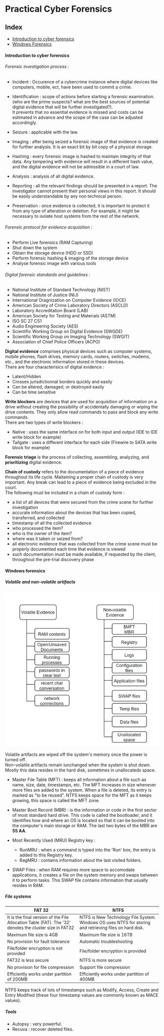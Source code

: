 # Practical Cyber Forensics

## Index 
- [Introduction to cyber forensics](#introduction-to-cyber-forensics)
- [Windows Forensics](#windows-forensics)

#### Introduction to cyber forensics

###### Forensic investigation process :<br>
- Incident : Occurence of a cybercrime instance where digital devices like computers, mobile, ect, have been used to commit a crime.<br>

- Identification : scope of actions before starting a forensic examination. (who are the prime suspects? what are the best sources of potential digital evidence that will be further investigated?).  
It prevents that no essential evidence is missed and costs can be estimated in advance and the scope of the case can be adjusted accordingly.<br>

- Seizure : applicable with the law.<br>

- Imaging : after being seized a forensic image of that evidence is created for further analysis. It is an exact bit by bit copy of a physical storage.<br>

- Hashing : every forensic image is hashed to maintain integrity of that data. Any tampering with evidence will result in a different hash value, and the digital evidence will not be admissible in a court of law.<br>

- Analysis : analysis of all digital evidence.<br>

- Reporting : all the relevant findings should be presented in a report. The investigator cannot present their personal views in this report. It should be easily understandable by any non technical person.<br>

- Preservation : once evidence is collected, it is important to protect it from any type of alteration or deletion. For example, it might be necessary to isolate host systems from the rest of the network.<br>

###### Forensic protocol for evidence acquisition :<br>
- Perform Live forensics (RAM Capturing)
- Shut down the system
- Obtain the storage device (HDD or SSD)
- Perform forensic hashing & imaging of the storage device
- Analyse forensic image with various tools

###### Digital forensic standards and guidelines :<br>
- National Institute of Standard Technology (NIST)
- National Institute of Justice (NIJ)
- International Oragnization on Computer Evidence (IOCE)
- American Society of Crime Laboratory Directors (ASCLD)
- Laboratory Accreditation Board (LAB)
- American Society for Testing and Materials (ASTM)
- ISO SC 27 CS1
- Audio Engineering Society (AES)
- Scientific Working Group on Digital Evidence (SWGDE)
- Scientific Working Group on Imaging Technology (SWGIT)
- Association of Chief Police Officers (ACPO)

**Digital evidence** comprises physical devices such as computer systems, mobile phones, flash drives, memory cards, routers, switches, modems, etc., and the electronic information stored in these devices.<br>
There are four characterisics of digital evidence :
- Latent/Hidden
- Crosses jurisdictionnal borders quickly and easily
- Can be altered, damaged, or destroyed easily
- Can be time sensitive

**Write blockers** are devices that are used for acquisition of information on a drive without creating the possibility of accidentally damaging or wiping the drive contents. They only allow read commands to pass and block any write commands.<br>
There are two types of write blockers :
- Native : uses the same interface on for both input and output (IDE to IDE write block for example)
- Tailgate : uses a different interface for each side (Firewire to SATA write block for example)

**Forensic triage** is the process of collecting, assembling, analyzing, and **prioritizing** digital evidence.<br>

**Chain of custody** refers to the documentation of a piece of evidence throughout its life cycle. Maitaining a proper chain of custody is very important. Any break can lead to a piece of evidence being excluded in the court.<br>
The following must be included in a chain of custody form :
- a list of all devices that were secured from the crime scene for further investigation
- accurate information about the devices that has been copied, transferred, and collected
- timestamp of all the collected evidence
- who processed the item?
- who is the owner of the item?
- where was it taken or seized from?
- all electronic evidence that was collected from the crime scene must be properly documented each time that evidence is viewed
- such documentation must be made available, if requested by the client, throughout the pre-trial discovery phase

#### Windows forensics

##### Volatile and non-volatile artifacts

<img src=https://github.com/sirbrowser/astroworld/blob/master/images/volatile.PNG>  

Volatile artifacts are wiped off the system's memory once the power is turned off.  
Non-volatile artifacts remain iunchanged when the system is shut down. Mostly this data resides in the hard disk, sometimes in unallocateds space.  

- Master File Table (MFT) : keeps all information about a file such as name, size, date, timestamps, etc. The MFT increases in size whenever more files are added to the system. When a file is deleted, its entry is marked as "to be reused". NTFS keeps space for the MFT as it keeps growing, this space is called the MFT zone.  

- Master Boot Record (MBR) : is the information or code in the first sector of most standard hard drive. This code is called the bootloader, and it identifies how and where an OS is located so that it can be booted into the computer's main storage or RAM. The last two bytes of the MBR are **55 AA**.  

- Most Recently Used (MRU) Registry key :
  - RunMRU : when a command is typed into the 'Run' box, the entry is added to this Registry key.
  - BagMRU : contains information about the last visited folders.

- SWAP Files : when RAM requires more space to accomodate applications, it creates a file on the system memory and swaps between it to perform tasks. This SWAP file contains information that usually resides in RAM.  

##### File systems

| FAT 32                                                                                                 | NTFS                                                                                                    |
|--------------------------------------------------------------------------------------------------------|---------------------------------------------------------------------------------------------------------|
| It is the final version of the File Allocation Table (FAT). The '32' denotes the cluster size in FAT32 | NTFS is New Technology File System. Windows OS uses NTFS for storing and retrieving files on hard disk. |
| Maximum file size is 4GB                                                                               | Maximum file size is 16TB                                                                               |
| No provision for fault tolerance                                                                       | Automatic troubleshooting                                                                               |
| File/folder encryption is not provided                                                                 | File/folder encryption is provided                                                                      |
| FAT32 is less secure                                                                                   | NTFS is more secure                                                                                     |
| No provision for file compression                                                                      | Support file compression                                                                                |
| Efficiently works under partition of 200MB                                                             | Efficiently works under partition of 400MB 

NTFS keeps track of lots of timestamps such as Modify, Access, Create and Entry Modified (these four timestamp values are commonly known as MACE values).  

##### Tools

- Autopsy : very powerful.
- Recuva : recover deleted files.


